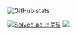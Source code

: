 <!--
**goeunpark123/goeunpark123** is a ✨ _special_ ✨ repository because its `README.md` (this file) appears on your GitHub profile.

Here are some ideas to get you started:

- 🔭 I’m currently working on ...
- 🌱 I’m currently learning ...
- 👯 I’m looking to collaborate on ...
- 🤔 I’m looking for help with ...
- 💬 Ask me about ...
- 📫 How to reach me: ...
- 😄 Pronouns: ...
- ⚡ Fun fact: ...
-->
![GitHub stats](https://github-readme-stats.vercel.app/api?username=goeunpark123&show_icons=true&theme=radical)
<br><p/>
[![Solved.ac
프로필](http://mazassumnida.wtf/api/generate_badge?boj=goeunpark21)](https://solved.ac/{handle})
<img src="http://mazandi.herokuapp.com/api?handle=goeunpark21&theme=warm"/>
<br><p/>



